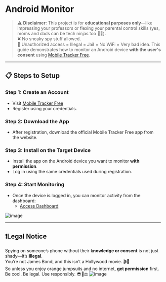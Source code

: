 # Android Monitor 

> ⚠️ **Disclaimer:** This project is for **educational purposes only**—like impressing your professors or flexing your parental control skills (yes, moms and dads can be tech ninjas too 🥷📱).  
> ❌ No sneaky spy stuff allowed.  
> 🚓 Unauthorized access = Illegal = Jail = No WiFi = Very bad idea.
This guide demonstrates how to monitor an Android device **with the user's consent** using [Mobile Tracker Free](https://mobile-tracker-free.com/).

---

## 📋 Steps to Setup

### Step 1: Create an Account
- Visit [Mobile Tracker Free](https://mobile-tracker-free.com/)
- Register using your credentials.

### Step 2: Download the App
- After registration, download the official Mobile Tracker Free app from the website.

### Step 3: Install on the Target Device
- Install the app on the Android device you want to monitor **with permission**.
- Log in using the same credentials used during registration.

### Step 4: Start Monitoring
- Once the device is logged in, you can monitor activity from the dashboard:
  - [Access Dashboard](https://mobile-tracker-free.com/)
    
![image](https://github.com/user-attachments/assets/5f91621e-2698-437a-be24-44ab2b9e9719)

---

## ❗Legal Notice

Spying on someone’s phone without their **knowledge or consent** is not just shady—it’s **illegal**.  
You’re not James Bond, and this isn’t a Hollywood movie. 🎬🚫  
So unless you enjoy orange jumpsuits and no internet, **get permission** first.  
Be cool. Be legal. Use responsibly. 😎📱⚖️
![image](https://github.com/user-attachments/assets/3a81d973-f0a0-4768-b78d-66fa1795f03a)
